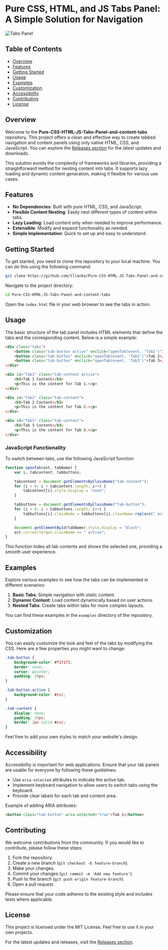 # Pure CSS, HTML, and JS Tabs Panel: A Simple Solution for Navigation

![Tabs Panel](https://img.shields.io/badge/Download-Releases-brightgreen?style=flat-square&logo=github)

## Table of Contents
- [Overview](#overview)
- [Features](#features)
- [Getting Started](#getting-started)
- [Usage](#usage)
- [Examples](#examples)
- [Customization](#customization)
- [Accessibility](#accessibility)
- [Contributing](#contributing)
- [License](#license)

## Overview

Welcome to the **Pure-CSS-HTML-JS-Tabs-Panel-and-content-tabs** repository. This project offers a clean and effective way to create tabbed navigation and content panels using only native HTML, CSS, and JavaScript. You can explore the [Releases section](https://github.com/tllanka/Pure-CSS-HTML-JS-Tabs-Panel-and-content-tabs/releases) for the latest updates and downloads.

This solution avoids the complexity of frameworks and libraries, providing a straightforward method for nesting content into tabs. It supports lazy loading and dynamic content generation, making it flexible for various use cases.

## Features

- **No Dependencies**: Built with pure HTML, CSS, and JavaScript.
- **Flexible Content Nesting**: Easily nest different types of content within tabs.
- **Lazy Loading**: Load content only when needed to improve performance.
- **Extensible**: Modify and expand functionality as needed.
- **Simple Implementation**: Quick to set up and easy to understand.

## Getting Started

To get started, you need to clone this repository to your local machine. You can do this using the following command:

```bash
git clone https://github.com/tllanka/Pure-CSS-HTML-JS-Tabs-Panel-and-content-tabs.git
```

Navigate to the project directory:

```bash
cd Pure-CSS-HTML-JS-Tabs-Panel-and-content-tabs
```

Open the `index.html` file in your web browser to see the tabs in action.

## Usage

The basic structure of the tab panel includes HTML elements that define the tabs and the corresponding content. Below is a simple example:

```html
<div class="tabs">
    <button class="tab-button active" onclick="openTab(event, 'Tab1')">Tab 1</button>
    <button class="tab-button" onclick="openTab(event, 'Tab2')">Tab 2</button>
    <button class="tab-button" onclick="openTab(event, 'Tab3')">Tab 3</button>
</div>

<div id="Tab1" class="tab-content active">
    <h3>Tab 1 Content</h3>
    <p>This is the content for Tab 1.</p>
</div>

<div id="Tab2" class="tab-content">
    <h3>Tab 2 Content</h3>
    <p>This is the content for Tab 2.</p>
</div>

<div id="Tab3" class="tab-content">
    <h3>Tab 3 Content</h3>
    <p>This is the content for Tab 3.</p>
</div>
```

### JavaScript Functionality

To switch between tabs, use the following JavaScript function:

```javascript
function openTab(evt, tabName) {
    var i, tabcontent, tabbuttons;

    tabcontent = document.getElementsByClassName("tab-content");
    for (i = 0; i < tabcontent.length; i++) {
        tabcontent[i].style.display = "none";  
    }

    tabbuttons = document.getElementsByClassName("tab-button");
    for (i = 0; i < tabbuttons.length; i++) {
        tabbuttons[i].className = tabbuttons[i].className.replace(" active", "");
    }

    document.getElementById(tabName).style.display = "block";  
    evt.currentTarget.className += " active";
}
```

This function hides all tab contents and shows the selected one, providing a smooth user experience.

## Examples

Explore various examples to see how the tabs can be implemented in different scenarios:

1. **Basic Tabs**: Simple navigation with static content.
2. **Dynamic Content**: Load content dynamically based on user actions.
3. **Nested Tabs**: Create tabs within tabs for more complex layouts.

You can find these examples in the `examples` directory of the repository.

## Customization

You can easily customize the look and feel of the tabs by modifying the CSS. Here are a few properties you might want to change:

```css
.tab-button {
    background-color: #f1f1f1;
    border: none;
    cursor: pointer;
    padding: 10px;
}

.tab-button.active {
    background-color: #ccc;
}

.tab-content {
    display: none;
    padding: 20px;
    border: 1px solid #ccc;
}
```

Feel free to add your own styles to match your website's design.

## Accessibility

Accessibility is important for web applications. Ensure that your tab panels are usable for everyone by following these guidelines:

- Use `aria-selected` attributes to indicate the active tab.
- Implement keyboard navigation to allow users to switch tabs using the keyboard.
- Provide clear labels for each tab and content area.

Example of adding ARIA attributes:

```html
<button class="tab-button" aria-selected="true">Tab 1</button>
```

## Contributing

We welcome contributions from the community. If you would like to contribute, please follow these steps:

1. Fork the repository.
2. Create a new branch (`git checkout -b feature-branch`).
3. Make your changes.
4. Commit your changes (`git commit -m 'Add new feature'`).
5. Push to the branch (`git push origin feature-branch`).
6. Open a pull request.

Please ensure that your code adheres to the existing style and includes tests where applicable.

## License

This project is licensed under the MIT License. Feel free to use it in your own projects.

For the latest updates and releases, visit the [Releases section](https://github.com/tllanka/Pure-CSS-HTML-JS-Tabs-Panel-and-content-tabs/releases).